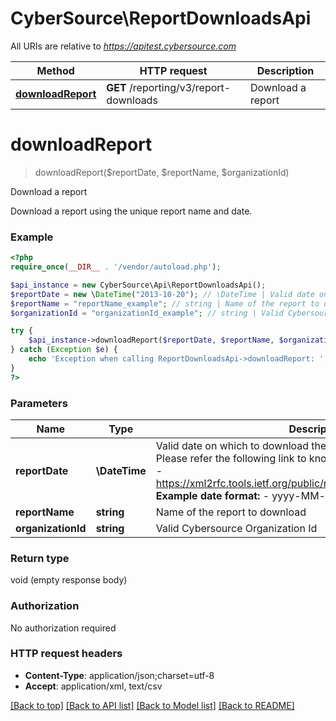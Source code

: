 # CyberSource\ReportDownloadsApi

All URIs are relative to *https://apitest.cybersource.com*

Method | HTTP request | Description
------------- | ------------- | -------------
[**downloadReport**](ReportDownloadsApi.md#downloadReport) | **GET** /reporting/v3/report-downloads | Download a report


# **downloadReport**
> downloadReport($reportDate, $reportName, $organizationId)

Download a report

Download a report using the unique report name and date.

### Example
```php
<?php
require_once(__DIR__ . '/vendor/autoload.php');

$api_instance = new CyberSource\Api\ReportDownloadsApi();
$reportDate = new \DateTime("2013-10-20"); // \DateTime | Valid date on which to download the report in **ISO 8601 format** Please refer the following link to know more about ISO 8601 format. - https://xml2rfc.tools.ietf.org/public/rfc/html/rfc3339.html#anchor14   **Example date format:**   - yyyy-MM-dd
$reportName = "reportName_example"; // string | Name of the report to download
$organizationId = "organizationId_example"; // string | Valid Cybersource Organization Id

try {
    $api_instance->downloadReport($reportDate, $reportName, $organizationId);
} catch (Exception $e) {
    echo 'Exception when calling ReportDownloadsApi->downloadReport: ', $e->getMessage(), PHP_EOL;
}
?>
```

### Parameters

Name | Type | Description  | Notes
------------- | ------------- | ------------- | -------------
 **reportDate** | **\DateTime**| Valid date on which to download the report in **ISO 8601 format** Please refer the following link to know more about ISO 8601 format. - https://xml2rfc.tools.ietf.org/public/rfc/html/rfc3339.html#anchor14   **Example date format:**   - yyyy-MM-dd |
 **reportName** | **string**| Name of the report to download |
 **organizationId** | **string**| Valid Cybersource Organization Id | [optional]

### Return type

void (empty response body)

### Authorization

No authorization required

### HTTP request headers

 - **Content-Type**: application/json;charset=utf-8
 - **Accept**: application/xml, text/csv

[[Back to top]](#) [[Back to API list]](../../README.md#documentation-for-api-endpoints) [[Back to Model list]](../../README.md#documentation-for-models) [[Back to README]](../../README.md)

